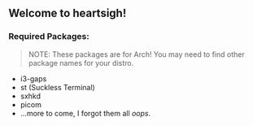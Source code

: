
## Welcome to heartsigh!


### Required Packages:
  > NOTE: These packages are for Arch! You may need to find other package names for your distro.
  - i3-gaps
  - st (Suckless Terminal)
  - sxhkd
  - picom
  - ...more to come, I forgot them all *oops*.
